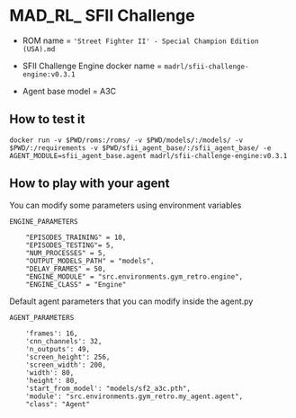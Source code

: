 MAD_RL_ SFII Challenge
===
 

- ROM name = `'Street Fighter II' - Special Champion Edition (USA).md`

- SFII Challenge Engine docker name = `madrl/sfii-challenge-engine:v0.3.1`

- Agent base model = A3C 


## How to test it

```
docker run -v $PWD/roms:/roms/ -v $PWD/models/:/models/ -v $PWD/:/requirements -v $PWD/sfii_agent_base/:/sfii_agent_base/ -e AGENT_MODULE=sfii_agent_base.agent madrl/sfii-challenge-engine:v0.3.1
```


## How to play with your agent

You can modify some parameters using environment variables


```
ENGINE_PARAMETERS 

    "EPISODES_TRAINING" = 10,
    "EPISODES_TESTING"= 5,
    "NUM_PROCESSES" = 5,
    "OUTPUT_MODELS_PATH" = "models",
    "DELAY_FRAMES" = 50,
    "ENGINE_MODULE" = "src.environments.gym_retro.engine",
    "ENGINE_CLASS" = "Engine"
```

Default agent parameters that you can modify inside the agent.py

```
AGENT_PARAMETERS

    'frames': 16,
    'cnn_channels': 32,
    'n_outputs': 49,
    'screen_height': 256,
    'screen_width': 200,
    'width': 80,
    'height': 80,
    'start_from_model': "models/sf2_a3c.pth",
    'module': "src.environments.gym_retro.my_agent.agent",
    "class": "Agent"

```
